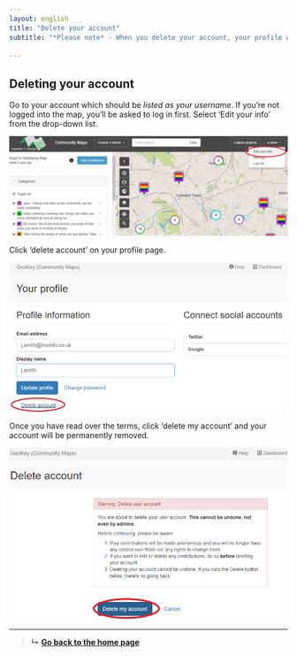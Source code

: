 ```yaml
---
layout: english
title: "Delete your account"
subtitle: "*Please note* - When you delete your account, your profile will be permantely removed and your contributions will be made anonymous."

---
```


## Deleting your account

Go to your account which should be *listed as your username*. If you’re not logged into the map, you’ll be asked to log in first. Select ‘Edit your info’ from the drop-down list.

![delete-account-edit-your-info](/images/delete-account-edit-your-info.PNG)


Click ‘delete account’ on your profile page.

![delete-account-button](/images/delete-account-button.png)


Once you have read over the terms, click ‘delete my account’ and your account will be permanently removed.

![delete-account-final](/images/delete-account-final.png)

---

> **&#8627;** [**Go back to the home page**](index.md)
